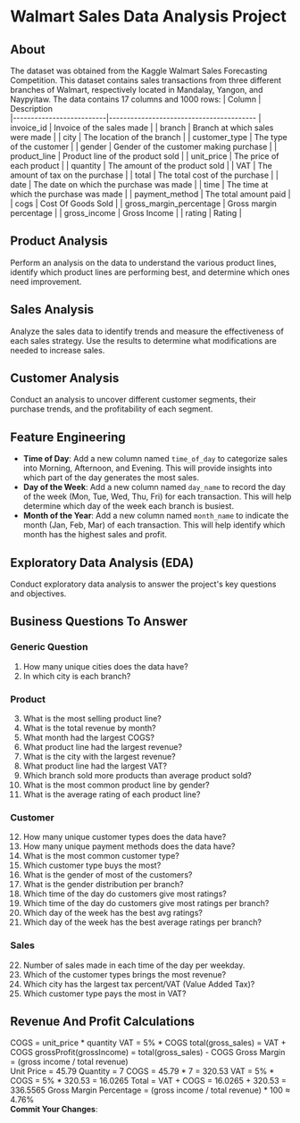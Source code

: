 # Walmart Sales Data Analysis Project

## About

The dataset was obtained from the Kaggle Walmart Sales Forecasting Competition. This dataset contains sales transactions from three different branches of Walmart, respectively located in Mandalay, Yangon, and Naypyitaw. The data contains 17 columns and 1000 rows:
| Column                   | Description                              
|--------------------------|-----------------------------------------
| invoice_id               | Invoice of the sales made               |
| branch                   | Branch at which sales were made         |
| city                     | The location of the branch              |
| customer_type            | The type of the customer                |
| gender                   | Gender of the customer making purchase  |
| product_line             | Product line of the product sold        |
| unit_price               | The price of each product               |
| quantity                 | The amount of the product sold          |
| VAT                      | The amount of tax on the purchase       |
| total                    | The total cost of the purchase          |
| date                     | The date on which the purchase was made |
| time                     | The time at which the purchase was made |
| payment_method           | The total amount paid                   |
| cogs                     | Cost Of Goods Sold                      |
| gross_margin_percentage  | Gross margin percentage                 |
| gross_income             | Gross Income                            |
| rating                   | Rating                                  |

## Product Analysis

Perform an analysis on the data to understand the various product lines, identify which product lines are performing best, and determine which ones need improvement.

## Sales Analysis

Analyze the sales data to identify trends and measure the effectiveness of each sales strategy. Use the results to determine what modifications are needed to increase sales.

## Customer Analysis

Conduct an analysis to uncover different customer segments, their purchase trends, and the profitability of each segment.

## Feature Engineering

- **Time of Day**: Add a new column named `time_of_day` to categorize sales into Morning, Afternoon, and Evening. This will provide insights into which part of the day generates the most sales.
- **Day of the Week**: Add a new column named `day_name` to record the day of the week (Mon, Tue, Wed, Thu, Fri) for each transaction. This will help determine which day of the week each branch is busiest.
- **Month of the Year**: Add a new column named `month_name` to indicate the month (Jan, Feb, Mar) of each transaction. This will help identify which month has the highest sales and profit.

## Exploratory Data Analysis (EDA)

Conduct exploratory data analysis to answer the project's key questions and objectives.

## Business Questions To Answer

### Generic Question

1. How many unique cities does the data have?
2. In which city is each branch?

### Product

3. What is the most selling product line?
4. What is the total revenue by month?
5. What month had the largest COGS?
6. What product line had the largest revenue?
7. What is the city with the largest revenue?
8. What product line had the largest VAT?
9. Which branch sold more products than average product sold?
10. What is the most common product line by gender?
11. What is the average rating of each product line?

### Customer

12. How many unique customer types does the data have?
13. How many unique payment methods does the data have?
14. What is the most common customer type?
15. Which customer type buys the most?
16. What is the gender of most of the customers?
17. What is the gender distribution per branch?
18. Which time of the day do customers give most ratings?
19. Which time of the day do customers give most ratings per branch?
20. Which day of the week has the best avg ratings?
21. Which day of the week has the best average ratings per branch?

### Sales

22. Number of sales made in each time of the day per weekday.
23. Which of the customer types brings the most revenue?
24. Which city has the largest tax percent/VAT (Value Added Tax)?
25. Which customer type pays the most in VAT?

## Revenue And Profit Calculations
   COGS = unit_price * quantity
VAT = 5% * COGS
total(gross_sales) = VAT + COGS
grossProfit(grossIncome) = total(gross_sales) - COGS
Gross Margin = (gross income / total revenue)  
Unit Price = 45.79
Quantity = 7
COGS = 45.79 * 7 = 320.53
VAT = 5% * COGS = 5% * 320.53 = 16.0265
Total = VAT + COGS = 16.0265 + 320.53 = 336.5565
Gross Margin Percentage = (gross income / total revenue) * 100 ≈ 4.76%  
**Commit Your Changes**:
